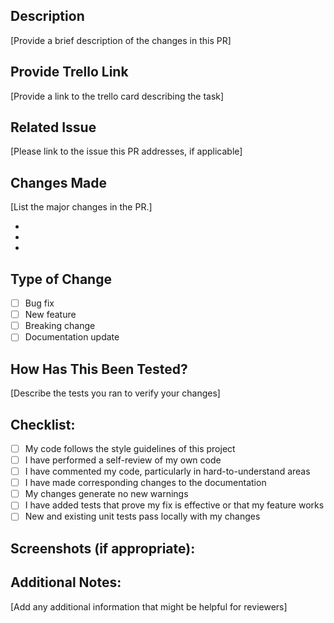 ## Description

[Provide a brief description of the changes in this PR]

## Provide Trello Link

[Provide a link to the trello card describing the task]

## Related Issue

[Please link to the issue this PR addresses, if applicable]

## Changes Made

[List the major changes in the PR.]

-
-
-

## Type of Change

- [ ] Bug fix
- [ ] New feature
- [ ] Breaking change
- [ ] Documentation update

## How Has This Been Tested?

[Describe the tests you ran to verify your changes]

## Checklist:

- [ ] My code follows the style guidelines of this project
- [ ] I have performed a self-review of my own code
- [ ] I have commented my code, particularly in hard-to-understand areas
- [ ] I have made corresponding changes to the documentation
- [ ] My changes generate no new warnings
- [ ] I have added tests that prove my fix is effective or that my feature works
- [ ] New and existing unit tests pass locally with my changes

## Screenshots (if appropriate):

## Additional Notes:

[Add any additional information that might be helpful for reviewers]
